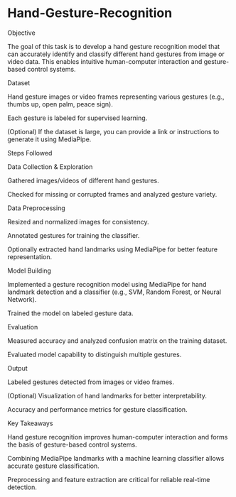 # Hand-Gesture-Recognition

Objective

The goal of this task is to develop a hand gesture recognition model that can accurately identify and classify different hand gestures from image or video data. This enables intuitive human-computer interaction and gesture-based control systems.

Dataset

Hand gesture images or video frames representing various gestures (e.g., thumbs up, open palm, peace sign).

Each gesture is labeled for supervised learning.

(Optional) If the dataset is large, you can provide a link or instructions to generate it using MediaPipe.

Steps Followed

Data Collection & Exploration

Gathered images/videos of different hand gestures.

Checked for missing or corrupted frames and analyzed gesture variety.

Data Preprocessing

Resized and normalized images for consistency.

Annotated gestures for training the classifier.

Optionally extracted hand landmarks using MediaPipe for better feature representation.

Model Building

Implemented a gesture recognition model using MediaPipe for hand landmark detection and a classifier (e.g., SVM, Random Forest, or Neural Network).

Trained the model on labeled gesture data.

Evaluation

Measured accuracy and analyzed confusion matrix on the training dataset.

Evaluated model capability to distinguish multiple gestures.

Output

Labeled gestures detected from images or video frames.

(Optional) Visualization of hand landmarks for better interpretability.

Accuracy and performance metrics for gesture classification.

Key Takeaways

Hand gesture recognition improves human-computer interaction and forms the basis of gesture-based control systems.

Combining MediaPipe landmarks with a machine learning classifier allows accurate gesture classification.

Preprocessing and feature extraction are critical for reliable real-time detection.
